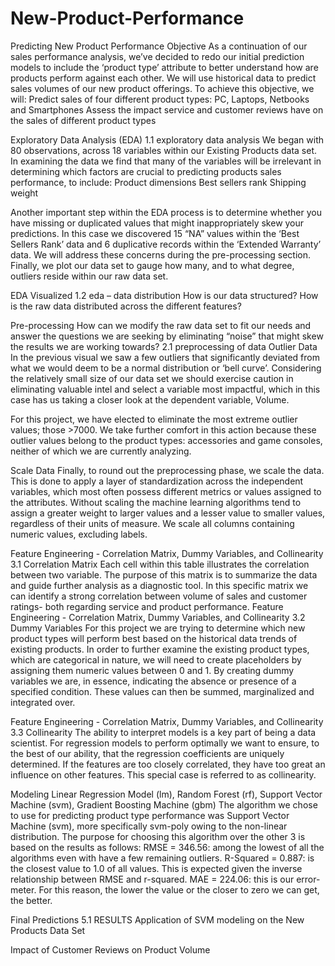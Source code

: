 # New-Product-Performance
Predicting New Product Performance
Objective
As a continuation of our sales performance analysis, we’ve decided to redo our initial prediction models to include the ‘product type’ attribute to better understand how are products perform against each other. 
We will use historical data to predict sales volumes of our new product offerings. 
To achieve this objective, we will:
Predict sales of four different product types: PC, Laptops, Netbooks and Smartphones
Assess the impact service and customer reviews have on the sales of different product types


Exploratory Data Analysis (EDA)
1.1 exploratory data analysis
We began with 80 observations, across 18 variables within our Existing Products data set. In examining the data we find that many of the variables will be irrelevant in determining which factors are crucial to predicting products sales performance, to include:
 Product dimensions 
 Best sellers rank
 Shipping weight

Another important step within the EDA process is to determine whether you have missing or duplicated values that might inappropriately skew your predictions. In this case we discovered 15 “NA” values within the ‘Best Sellers Rank’ data and 6 duplicative records within the ‘Extended Warranty’ data. We will address these concerns during the pre-processing section. 
Finally, we plot our data set to gauge how many, and to what degree, outliers reside within our raw data set. 

EDA Visualized
1.2 eda – data distribution
How is our data structured? How is the raw data distributed across the different features?

Pre-processing
How can we modify the raw data set to fit our needs and answer the questions we are seeking by eliminating “noise” that might skew the results we are working towards?
2.1 preprocessing of data 
Outlier Data
In the previous visual we saw a few outliers that significantly deviated from what we would deem to be a normal distribution or ‘bell curve’. Considering the relatively small size of our data set we should exercise caution in eliminating valuable intel and select a variable most impactful, which in this case has us taking a closer look at the dependent variable, Volume. 


For this project, we have elected to eliminate the most extreme outlier values; those >7000. We take further comfort in this action because these outlier values belong to the product types: accessories and game consoles, neither of which we are currently analyzing.

Scale Data
Finally, to round out the preprocessing phase, we scale the data. This is done to apply a layer of standardization across the independent variables, which most often possess different metrics or values assigned to the attributes. Without scaling the machine learning algorithms tend to assign a greater weight to larger values and a lesser value to smaller values, regardless of their units of measure. We scale all columns containing numeric values, excluding labels.

Feature Engineering - Correlation Matrix, Dummy Variables, and Collinearity 
3.1 Correlation Matrix
Each cell within this table illustrates the correlation between two variable. The purpose of this matrix is to summarize the data and guide further analysis as a diagnostic tool.
In this specific matrix we can identify a strong correlation between volume of sales and customer ratings- both regarding service and product performance.
Feature Engineering - Correlation Matrix, Dummy Variables, and Collinearity 
3.2 Dummy Variables
For this project we are trying to determine which new product types will perform best based on the historical data trends of existing products. In order to further examine the existing product types, which are categorical in nature, we will need to create placeholders by assigning them numeric values between 0 and 1. By creating dummy variables we are, in essence, indicating the absence or presence of a specified condition. These values can then be summed, marginalized and integrated over. 

Feature Engineering - Correlation Matrix, Dummy Variables, and Collinearity 
3.3 Collinearity
The ability to interpret models is a key part of being a data scientist.
For regression models to perform optimally we want to ensure, to the best of our ability, that the regression coefficients are uniquely determined. If the features are too closely correlated, they have too great an influence on other features. This special case is referred to as collinearity.

Modeling
Linear Regression Model (lm), Random Forest (rf), Support Vector Machine (svm), Gradient Boosting Machine (gbm)
The algorithm we chose to use for predicting product type performance was Support Vector Machine (svm), more specifically svm-poly owing to the non-linear distribution. The purpose for choosing this algorithm over the other 3 is based on the results as follows:
RMSE = 346.56: among the lowest of all the algorithms even with have a few remaining outliers.
R-Squared = 0.887: is the closest value to 1.0 of all values. This is expected given the inverse relationship between RMSE and r-squared.
MAE = 224.06: this is our error-meter. For this reason, the lower the value or the closer to zero we can get, the better.

Final Predictions
5.1 RESULTS
Application of SVM modeling on the New Products Data Set

Impact of Customer Reviews on Product Volume






